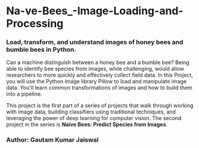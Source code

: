 # Na-ve-Bees_-Image-Loading-and-Processing
### Load, transform, and understand images of honey bees and bumble bees in Python.

Can a machine distinguish between a honey bee and a bumble bee? Being able to identify bee species from images, while challenging, would allow researchers to more quickly and effectively collect field data. In this Project, you will use the Python image library Pillow to load and manipulate image data. You'll learn common transformations of images and how to build them into a pipeline.

This project is the first part of a series of projects that walk through working with image data, building classifiers using traditional techniques, and leveraging the power of deep learning for computer vision. The second project in the series is **Naïve Bees: Predict Species from Images**.



### Author: Gautam Kumar Jaiswal
